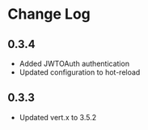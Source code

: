 # Change Log

## 0.3.4

- Added JWTOAuth authentication
- Updated configuration to hot-reload

## 0.3.3

- Updated vert.x to 3.5.2